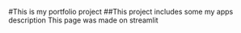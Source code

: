 #This is my portfolio project
##This project includes some my apps description
This page was made on streamlit
